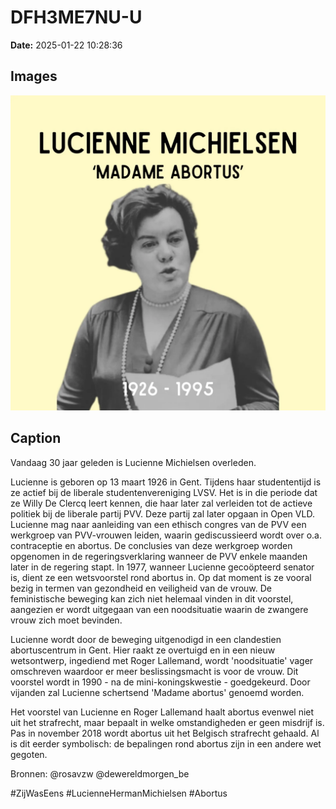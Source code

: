 # DFH3ME7NU-U

**Date:** 2025-01-22 10:28:36

## Images

![Image](../images_posts_json/DFH3ME7NU-U_0.webp)

## Caption

Vandaag 30 jaar geleden is Lucienne Michielsen overleden. 

Lucienne is geboren op 13 maart 1926 in Gent. Tijdens haar studententijd is ze actief bij de liberale studentenvereniging LVSV. Het is in die periode dat ze Willy De Clercq leert kennen, die haar later zal verleiden tot de actieve politiek bij de liberale partij PVV. Deze partij zal later opgaan in Open VLD. Lucienne mag naar aanleiding van een ethisch congres van de PVV een werkgroep van PVV-vrouwen leiden, waarin gediscussieerd wordt over o.a. contraceptie en abortus. De conclusies van deze werkgroep worden opgenomen in de regeringsverklaring wanneer de PVV enkele maanden later in de regering stapt. In 1977, wanneer Lucienne gecoöpteerd senator is, dient ze een wetsvoorstel rond abortus in. Op dat moment is ze vooral bezig in termen van gezondheid en veiligheid van de vrouw. De feministische beweging kan zich niet helemaal vinden in dit voorstel, aangezien er wordt uitgegaan van een noodsituatie waarin de zwangere vrouw zich moet bevinden.

Lucienne wordt door de beweging uitgenodigd in een clandestien abortuscentrum in Gent. Hier raakt ze overtuigd en in een nieuw wetsontwerp, ingediend met Roger Lallemand, wordt 'noodsituatie' vager omschreven waardoor er meer beslissingsmacht is voor de vrouw. Dit voorstel wordt in 1990 - na de mini-koningskwestie - goedgekeurd. Door vijanden zal Lucienne schertsend 'Madame abortus' genoemd worden. 

Het voorstel van Lucienne en Roger Lallemand haalt abortus evenwel niet uit het strafrecht, maar bepaalt in welke omstandigheden er geen misdrijf is. Pas in november 2018 wordt abortus uit het Belgisch strafrecht gehaald. Al is dit eerder symbolisch: de bepalingen rond abortus zijn in een andere wet gegoten.

Bronnen: @rosavzw @dewereldmorgen_be

#ZijWasEens #LucienneHermanMichielsen #Abortus

